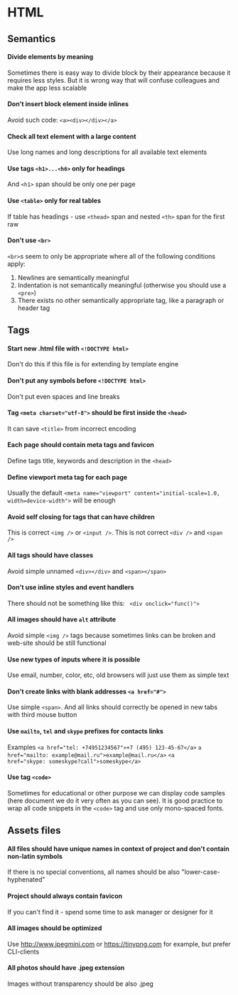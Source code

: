 # HTML

## Semantics

#### Divide elements by meaning
Sometimes there is easy way to divide block by their appearance because it requires less styles. But it is wrong way that will confuse colleagues and make the app less scalable

#### Don't insert block element inside inlines
Avoid such code: ```<a><div></div></a>```

#### Check all text element with a large content
Use long names and long descriptions for all available text elements

#### Use tags ```<h1>...<h6>``` only for headings
And ```<h1>``` span should be only one per page

#### Use ```<table>``` only for real tables
If table has headings - use ```<thead>``` span and nested ```<th>``` span for the first raw

#### Don't use ```<br>```
```<br>```s seem to only be appropriate where all of the following conditions apply:
1. Newlines are semantically meaningful
2. Indentation is not semantically meaningful (otherwise you should use a ```<pre>```)
3. There exists no other semantically appropriate tag, like a paragraph or header tag

## Tags
#### Start new .html file with ```<!DOCTYPE html>```
Don't do this if this file is for extending by template engine

#### Don't put any symbols before ```<!DOCTYPE html>```
Don't put even spaces and line breaks

#### Tag ```<meta charset="utf-8">``` should be first inside the ```<head>```
It can save ```<title>``` from incorrect encoding

#### Each page should contain meta tags and favicon
Define tags title, keywords and description in the ```<head>```

#### Define viewport meta tag for each page
Usually the default ```<meta name="viewport" content="initial-scale=1.0, width=device-width">``` will be enough

#### Avoid self closing for tags that can have children
This is correct ```<img />``` or ```<input />```. This is not correct ```<div />``` and ```<span />```

#### All tags should have classes
Avoid simple unnamed ```<div></div>``` and ```<span></span>```

#### Don't use inline styles and event handlers
There should not be something like this: ``` <div onclick="func()">```

#### All images should have ```alt``` attribute
Avoid simple ```<img />``` tags because sometimes links can be broken and web-site should be still functional

#### Use new types of inputs where it is possible
Use email, number, color, etc, old browsers will just use them as simple text

#### Don't create links with blank addresses ```<a href="#">```
Use simple ```<span>```. And all links should correctly be opened in new tabs with third mouse button

#### Use ```mailto```, ```tel``` and ```skype``` prefixes for contacts links
Examples
```<a href="tel: +74951234567">+7 (495) 123-45-67</a>```
```a href="mailto: example@mail.ru">example@mail.ru</a>```
```<a href="skype: someskype?call">someskype</a>```

#### Use tag ```<code>```
Sometimes for educational or other purpose we can display code samples (here document we do it very often as you can see). It is good practice to wrap all code snippets in the ```<code>``` tag and use only mono-spaced fonts.

## Assets files
#### All files should have unique names in context of project and don't contain non-latin symbols
If there is no special conventions, all names should be also "lower-case-hyphenated"

#### Project should always contain favicon
If you can't find it - spend some time to ask manager or designer for it

#### All images should be optimized
Use http://www.jpegmini.com or https://tinypng.com for example, but prefer CLI-clients

#### All photos should have .jpeg extension
Images without transparency should be also .jpeg

